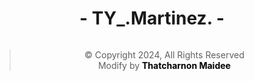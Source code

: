 <div align="center" style="display: block;">
    <h1><b>- TY_.Martinez. -</b></h1>
        <div>
        <img src="http://github-readme-streak-stats.herokuapp.com/?user=thayorch&theme=gradient&hide_border=false" alt="">
        </div>
      <img src="https://github-readme-stats.vercel.app/api/top-langs/?username=thayorch&layout=compact&hide_border=false&show_icons=true" alt="">
        <div style="margin-top: 10px">
        <blockquote>
                © Copyright 2024, All Rights Reserved<br>
            Modify by <strong><a target="_blank" style="text-decoration: none; color: black;" href="https://www.facebook.com/lnwice0">Thatcharnon Maidee</a></strong>
            </blockquote>    
        </div>
                
</div>